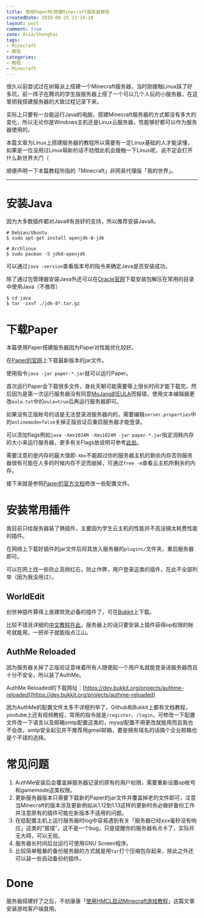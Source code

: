 ```yaml
---
title: 使用PaperMC搭建Minecraft服务器教程
createdDate: 2019-08-25 22:19:18
layout: post
comment: true
zone: Asia/Shanghai
tags:
- Minecraft
- 教程
categories:
- 教程
- Minecraft
---
```

很久以前尝试过在树莓派上搭建一个Minecraft服务器，当时刚接触Linux踩了好多坑，前一阵子在腾讯的学生版服务器上搭了一个可以几个人玩的小服务器，在这里把我搭建服务器的大致过程记录下来。

<!--more-->

实际上只要有一台能运行Java的电脑，搭建Minecraft服务器的方式都没有多大的变化，所以无论你是Windows主机还是Linux云服务器，性能够好都可以作为服务器使用的。

本篇文章为Linux上搭建服务器的教程所以需要有一定Linux基础的人才能读懂，如果是一位没用过Linux萌新的话不妨借此机会接触一下Linux呢，说不定会打开什么新世界大门（

顺便声明一下本篇教程所指的「Minecraft」非网易代理版「我的世界」。

<!-- <iframe frameborder="no" border="0" marginwidth="0" marginheight="0" width=100% height=86 src="//music.163.com/outchain/player?type=2&id=4888328&auto=0&height=66"></iframe> -->

<!--aplayer
{
    "name": "炉心融解",
    "artist": "Iroha/kuma/鏡音リン",
    "theme": "#36BDE3",
    "url": "https://music.starry-s.xyz/music/0252_530f_0559_58140863e1de649de504237f43d6124f.m4a",
    "cover": "https://music.starry-s.xyz/music/cover/6036318836780705.jpg"
}
-->

----

# 安装Java

因为大多数插件都对Java8有良好的支持，所以推荐安装Java8。

```
# Debian/Ubuntu
$ sudo apt-get install openjdk-8-jdk

# Archlinux
$ sudo pacman -S jdk8-openjdk
```

可以通过`java -version`查看版本号的指令来确定Java是否安装成功。

除了通过包管理器安装Java外还可以在[Oracle官网](https://www.oracle.com/technetwork/java/javase/downloads/jdk8-downloads-2133151.html)下载安装包解压在常用的目录中使用Java（不推荐）
```
$ cd java
$ tar -zxvf ./jdk-8*.tar.gz
```
# 下载Paper

本篇使用Paper搭建服务器因为Paper对性能优化较好。

在[Paper的官网](https://papermc.io/downloads)上下载最新版本的jar文件。

使用指令`java -jar paper-*.jar`就可以运行Paper。

首次运行Paper会下载很多文件，身处天朝可能需要等上很长时间才能下载完，然后因为是第一次运行服务器没有同意[MoJang的EULA](https://account.mojang.com/documents/minecraft_eula)而报错，使用文本编辑器更改`eula.txt`中的`eula=true`后再运行服务器即可。

如果没有正版帐号的话是无法登录进服务器内的，需要编辑`server.properties`中的`onlinemode=false`关掉正版验证后重启服务器才能登录。

可以添加flags例如`java -Xmx1024M -Xms1024M -jar paper-*.jar`指定消耗内存的大小来运行服务器，更多有关Flags放说明可参考[此处](https://aikar.co/2018/07/02/tuning-the-jvm-g1gc-garbage-collector-flags-for-minecraft/)。

需要注意的是内存的最大值即`-Xmx`不能超过你的服务器主机的剩余内存否则服务器很有可能在人多的时候内存不足而崩掉，可通过`free -m`查看云主机所剩余的内存。

接下来就是参照[Paper的官方文档](https://paper.readthedocs.io/en/stable/server/configuration.html)修改一些配置文件。

# 安装常用插件

我目前只给服务器装了俩插件，主要因为学生云主机的性能并不高没搞太耗费性能的插件。

在网络上下载好插件的jar文件后将其放入服务器的`plugins/`文件夹，重启服务器即可。

可以在网上找一些防止高频红石，防止作弊，用户登录这类的插件，在此不全部列举（因为我没用过）。

## WorldEdit

创世神插件算得上是建筑党必备的插件了，可在[Bukkit](https://dev.bukkit.org/projects/worldedit)上下载。

比较不错且详细的[中文教程在此](http://mineplugin.org/WorldEdit)，服务器上的话只要安装上插件获得op权限的帐号就能用，一把斧子就能指点江山。

## AuthMe Reloaded

因为服务器关掉了正版验证意味着所有人随便起一个用户名就能登录进服务器而且十分不安全，所以装了AuthMe。

AuthMe Reloaded的下载网址：[https://dev.bukkit.org/projects/authme-reloaded](https://dev.bukkit.org/projects/authme-reloaded)

因为AuthMe的配置文件太多不详细列举了，Github和Bukkit上都有文档教程，youtube上还有视频教程，常用的指令就是`/register`、`/login`，可修改一下配置文件改一下语言以及邮箱smtp配置这类的，mysql配置不用更改就能用而且我也不会改，smtp安全起见并不推荐用gmail邮箱，要是拥有域名的话搞个企业邮箱也是个不错的选择。

# 常见问题

1. AuthMe安装后会覆盖掉服务器记录的原有的用户权限，需要重新设置op帐号和gamemode这类权限。
2. 更新服务器版本只需要下载新的Paper的jar文件并覆盖掉老的文件即可，注意当Minecraft的版本涉及更新例如从1.12到1.13这样的更新时务必做好备份工作并注意原有的插件可能在新版本不适用的问题。
3. 在低配置主机上运行服务器时log中容易遇到有关「服务器已经xxx毫秒没有响应」这类的“报错”，这不是一个bug，只是提醒你的服务器有点卡了，实际并无大碍，可以无视。
4. 服务器长时间后台运行可使用GNU Screen程序。
5. 比较简单粗暴的备份服务器的方式就是用`tar`打个压缩包存起来，除此之外还可以装一些自动备份的插件。

# Done

服务器搭建好了之后，不妨康康「[使用HMCL启动Minecraft游戏教程](/posts/hmcl-minecraft/)」这篇文章安装游戏客户端食用。
